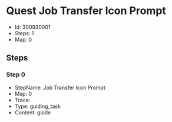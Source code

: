 # Quest Job Transfer Icon Prompt

- Id: 300930001
- Steps: 1
- Map: 0

## Steps

### Step 0
- StepName:  Job Transfer Icon Prompt
- Map:  0
- Trace:  
- Type:  guiding_task
- Content:  guide


